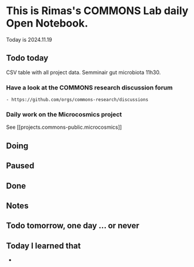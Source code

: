 


# This is Rimas's COMMONS Lab daily Open Notebook.

Today is 2024.11.19

## Todo today
 CSV table with all project data.
 Semminair gut microbiota 11h30.


### Have a look at the COMMONS research discussion forum
    - https://github.com/orgs/commons-research/discussions

### Daily work on the Microcosmics project

See [[projects.commons-public.microcosmics]]


###
###

## Doing

## Paused

## Done

## Notes

## Todo tomorrow, one day ... or never 


###
###


## Today I learned that

- 